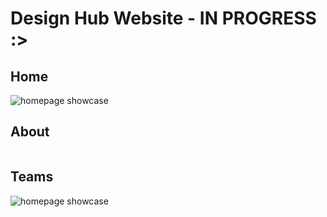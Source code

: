# Design Hub Website - IN PROGRESS :>

## Home
![homepage showcase](readme-imgs\home.gif)

## About
![]()

## Teams
![homepage showcase](readme-imgs\teams.gif)